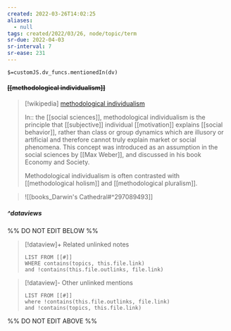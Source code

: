 ```yaml
---
created: 2022-03-26T14:02:25 
aliases:
  - null
tags: created/2022/03/26, node/topic/term
sr-due: 2022-04-03
sr-interval: 7
sr-ease: 231
---
```

`$=customJS.dv_funcs.mentionedIn(dv)`

#### <s class="topic-title">[[methodological individualism]]</s>

> [!wikipedia] [methodological individualism](https://en.wikipedia.org/wiki/Methodological%20individualism)
> 
> In:: the [[social sciences]],
> methodological individualism is the principle that [[subjective]] individual [[motivation]] explains [[social behavior]], rather than class or group dynamics which are illusory or artificial and therefore cannot truly explain market or social phenomena. This concept was introduced as an assumption in the social sciences by [[Max Weber]], and discussed in his book Economy and Society.
> 
> Methodological individualism is often contrasted with [[methodological holism]] and [[methodological pluralism]].
>

> ![[books_Darwin's Cathedral#^297089493]]


##### ^dataviews

%% DO NOT EDIT BELOW %%
> [!dataview]+ Related unlinked notes
> ```dataview
> LIST FROM [[#]]
> WHERE contains(topics, this.file.link)
> and !contains(this.file.outlinks, file.link)
> ```
 
> [!dataview]- Other unlinked mentions
> ```dataview
> LIST FROM [[#]]
> where !contains(this.file.outlinks, file.link)
> and !contains(topics, this.file.link)
> ```

%% DO NOT EDIT ABOVE %%
